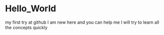 # Hello_World
my first try at github
I am new here and you can help me
I will try to learn all the concepts quickly
